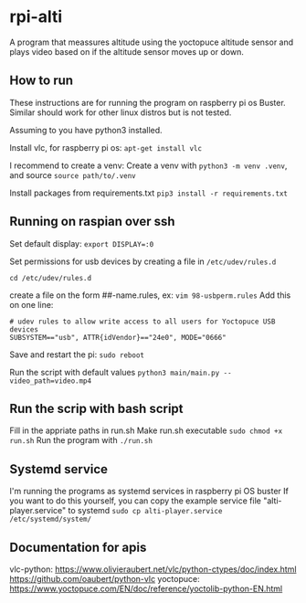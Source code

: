 # rpi-alti

A program that meassures altitude using the yoctopuce altitude sensor and plays video based on if the altitude sensor moves up or down.

## How to run

These instructions are for running the program on raspberry pi os Buster.
Similar should work for other linux distros but is not tested.

Assuming to you have python3 installed.

Install vlc, for raspberry pi os: `apt-get install vlc`

I recommend to create a venv:
Create a venv with `python3 -m venv .venv`, and source `source path/to/.venv`

Install packages from requirements.txt
`pip3 install -r requirements.txt`

## Running on raspian over ssh
Set default display: `export DISPLAY=:0`

Set permissions for usb devices by creating a file in `/etc/udev/rules.d`

`cd /etc/udev/rules.d`

create a file on the form ##-name.rules, ex: `vim 98-usbperm.rules`
Add this on one line: 
```
# udev rules to allow write access to all users for Yoctopuce USB devices
SUBSYSTEM=="usb", ATTR{idVendor}=="24e0", MODE="0666" 
```
Save and restart the pi: `sudo reboot`

Run the script with default values `python3 main/main.py --video_path=video.mp4`

## Run the scrip with bash script
Fill in the appriate paths in run.sh 
Make run.sh executable `sudo chmod +x run.sh`
Run the program with `./run.sh`

## Systemd service
I'm running the programs as systemd services in raspberry pi OS buster
If you want to do this yourself, you can copy the example service file "alti-player.service" to systemd
`sudo cp alti-player.service /etc/systemd/system/`

## Documentation for apis
vlc-python: https://www.olivieraubert.net/vlc/python-ctypes/doc/index.html https://github.com/oaubert/python-vlc
yoctopuce: https://www.yoctopuce.com/EN/doc/reference/yoctolib-python-EN.html